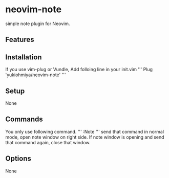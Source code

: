 # neovim-note
simple note plugin for Neovim.

## Features

## Installation
If you use vim-plug or Vundle, Add folloing line in your init.vim
'''
Plug 'yukiohmiya/neovim-note'
'''

## Setup
None

## Commands
You only use following command.
'''
:Note
'''
send that command in normal mode, open note window on right side.
If note window is opening and send that command again, close that window.

## Options
None
